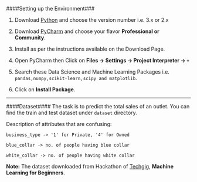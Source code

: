 ####Setting up the Environment###

1. Download [Python](https://www.python.org/downloads/) and choose the version number i.e. 3.x or 2.x 

2. Download [PyCharm](https://www.jetbrains.com/pycharm/download) and choose your flavor **Professional or Community**.

3. Install as per the instructions available on the Download Page.

4. Open PyCharm then Click on **Files -> Settings -> Project Interpreter -> `+`**

5. Search these Data Science and Machine Learning Packages i.e. `pandas,numpy,scikit-learn,scipy and matplotlib`.

6. Click on **Install Package**.


***

####Dataset####
The task is to predict the total sales of an outlet. You can find the train and test dataset under `dataset` directory.

Description of attributes that are confusing:

 `business_type -> '1' for Private, '4' for Owned `

`blue_collar -> no. of people having blue collar`

`white_collar -> no. of people having white collar`

**Note:** The dataset downloaded from Hackathon of [Techgig](https://www.techgig.com/),   **Machine Learning for Beginners**.

